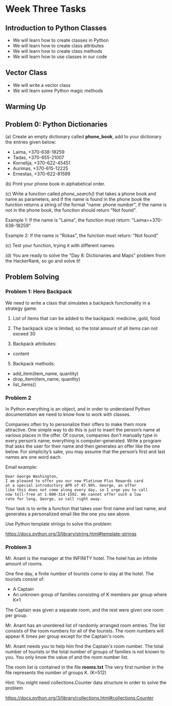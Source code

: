 # Week Three Tasks

## Introduction to Python Classes

- We will learn how to create classes in Python
- We will learn how to create class attributes
- We will learn how to create class methods
- We will learn how to use classes in our code

## Vector Class

- We will write a vector class
- We will learn some Python magic methods

## Warming Up

## Problem 0: Python Dictionaries

(a)
Create an empty dictionary called **phone_book**, add to your dictionary the entries given below:

- Laima, +370-638-18259
- Tadas, +370-655-21007
- Kornelija,  +370-622-45451
- Aurimas, +370-615-12225
- Ernestas, +370-622-81599

(b)
Print your phone book in alphabetical order.

(c) 
Write a function called *phone_search()* that takes a phone book and name as parameters, 
and if the name is found in the phone book the function returns a string of the format "name: phone number",
if the name is not in the phone book, the function should return "Not found".

Example 1: If the name is "Laima", the function must return: "Laima=+370-638-18259"

Example 2: If the name is "Rokas", the function must return: "Not found"

(c) 
Test your function, trying it with different names.

(d)
You are ready to solve the "Day 8: Dictionaries and Maps" problem from the HackerRank, so go and solve it!


## Problem Solving

### Problem 1: Hero Backpack

We need to write a class that simulates a backpack functionality in a strategy game.

1) List of items that can be added to the backpack: medicine, gold, food

2) The backpack size is limited, so the total amount of all items can not exceed 30

3) Backpack attributes:

- content

5) Backpack methods:

- add_item(item_name, quantity)
- drop_item(item_name, quantity)
- list_items()

### Problem 2

In Python everything is an object, and in order to understand Python documentation 
we need to know how to work with classes.

Companies often try to personalize their offers to make them more attractive. One simple
way to do this is just to insert the person’s name at various places in the offer. Of course,
companies don’t manually type in every person’s name; everything is computer-generated.
Write a program that asks the user for their name and then generates an offer like the one
below. For simplicity’s sake, you may assume that the person’s first and last names are one
word each.

Email example:

```text
Dear George Washington,
I am pleased to offer you our new Platinum Plus Rewards card
at a special introductory APR of 47.99%. George, an offer
like this does not come along every day, so I urge you to call
now toll-free at 1-800-314-1592. We cannot offer such a low
rate for long, George, so call right away.
```

Your task is to write a function that takes user first name and last name, and generates
a personalized email like the one you see above.

Use Python template strings to solve this problem:

https://docs.python.org/3/library/string.html#template-strings

### Problem 3

Mr. Anant is the manager at the INFINITY hotel. The hotel has an infinite amount of rooms.

One fine day, a finite number of tourists come to stay at the hotel.
The tourists consist of:
 - A Captain
 - An unknown group of families consisting of K members per group where K≠1
 

The Captain was given a separate room, and the rest were given one room per group.

Mr. Anant has an unordered list of randomly arranged room entries. 
The list consists of the room numbers for all of the tourists. The room numbers will appear K times per group 
except for the Captain's room.

Mr. Anant needs you to help him find the Captain's room number.
The total number of tourists or the total number of groups of families is not known to you.
You only know the value of and the room number list.

The room list is contained in the file **rooms.txt**
The very first number in the file represents the number of groups K.
(K=512)

Hint: You might need collections.Counter data structure in order to solve the problem

https://docs.python.org/3/library/collections.html#collections.Counter